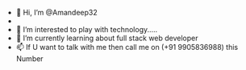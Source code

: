 - 👋 Hi, I’m @Amandeep32
- 
- 👀 I’m interested to play with technology.....
- 🌱 I’m currently learning about full stack web developer
- 📫 If U want to talk with me then call me on (+91 9905836988) this Number

<!---
Amandeep32/Amandeep32 is a ✨ special ✨ repository because its `README.md` (this file) appears on your GitHub profile.
You can click the Preview link to take a look at your changes.
--->
